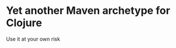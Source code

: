 Yet another Maven archetype for Clojure
=======================================

Use it at your own risk
